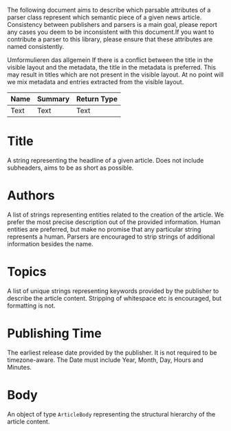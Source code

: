 The following document aims to describe which parsable attributes of a
parser class represent which semantic piece of a given news article.
Consistency between publishers and parsers is a main goal, please report any
cases you deem to be inconsistent with this document.If you want to contribute a parser to
this library, please ensure that these attributes are named consistently.

 Umformulieren das allgemein 
If there is a conflict
between the title in the visible layout and
the metadata, the title in the metadata is preferred.
This may result in titles which are not present in the
visible layout.
At no point will we mix metadata and entries extracted from the visible layout.

| Name | Summary  | Return Type |
| --   | -------- | --------    |
| Text | Text     | Text        |


# Title

A string representing the headline of a given article.
Does not include subheaders, aims to be as short as possible.



# Authors

A list of strings representing entities related to the creation of the article.
We prefer the most precise description out of the provided information.
Human entities are preferred, but make no promise that any particular string represents a
human.
Parsers are encouraged to strip strings of additional information besides the name.

# Topics

A list of unique strings representing keywords provided by the publisher to describe the article content.
Stripping of whitespace etc is encouraged, but formatting is not.

# Publishing Time

The earliest release date provided by the publisher. It is not required to be timezone-aware.
The Date must include Year, Month, Day, Hours and Minutes.

# Body

An object of type `ArticleBody` representing the structural hierarchy of the article content.
